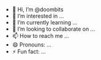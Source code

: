 - 👋 Hi, I’m @doombits
- 👀 I’m interested in ...
- 🌱 I’m currently learning ...
- 💞️ I’m looking to collaborate on ...
- 📫 How to reach me ...
- 😄 Pronouns: ...
- ⚡ Fun fact: ...

<!---
doombits/doombits is a ✨ special ✨ repository because its `README.md` (this file) appears on your GitHub profile.
You can click the Preview link to take a look at your changes.
--->
